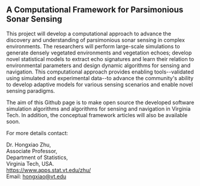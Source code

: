## A Computational Framework for Parsimonious Sonar Sensing

This project will develop a computational approach to advance the discovery and understanding of parsimonious sonar sensing in complex environments. The researchers will perform large-scale simulations to generate densely vegetated environments and vegetation echoes; develop novel statistical models to extract echo signatures and learn their relation to environmental parameters and design dynamic algorithms for sensing and navigation. This computational approach provides enabling tools--validated using simulated and experimental data--to advance the community's ability to develop adaptive models for various sensing scenarios and enable novel sensing paradigms. 

The aim of this Github page is to make open source the developed software simulation algorithms and algorithms for sensing and navigation in Virginia Tech. In addition, the conceptual framework articles will also be available soon.


For more details contact: 

Dr. Hongxiao Zhu,<br> Associate Professor, <br> Department of Statistics,<br> Virginia Tech, USA. <br> https://www.apps.stat.vt.edu/zhu/ <br> Email: hongxiao@vt.edu 

